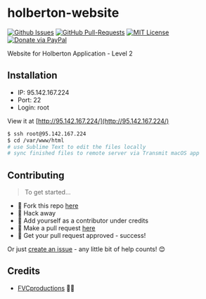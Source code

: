 # holberton-website

[![Github Issues](https://img.shields.io/github/issues/fvcproductions/holberton-website.svg?style=flat-square)](https://github.com/fvcproductions/holberton-website/issues) [![GitHub  Pull-Requests](https://img.shields.io/github/issues-pr/fvcproductions/holberton-website.svg?style=flat-square)](https://github.com/fvcproductions/holberton-website/pulls) [![MIT License](http://img.shields.io/:license-mit-blue.svg?style=flat-square)](http://badges.mit-license.org) [![Donate via PayPal](https://img.shields.io/badge/Donate-PayPal-blue.svg?style=flat-square)](http://paypal.me/fvcproductions)

Website for Holberton Application - Level 2

## Installation

- IP: 95.142.167.224
- Port: 22
- Login: root

View it at [http://95.142.167.224/](http://95.142.167.224/)

```bash
$ ssh root@95.142.167.224
$ cd /var/www/html
# use Sublime Text to edit the files locally
# sync finished files to remote server via Transmit macOS app
```

## Contributing

> To get started...

- 🍴 Fork this repo [here](https://github.com/fvcproductions/holberton-website#fork-destination-box)
- 🔨 Hack away
- 👥 Add yourself as a contributor under credits
- 🔧 Make a pull request [here](https://github.com/fvcproductions/holberton-website/compare)
- 🎉 Get your pull request approved - success!

Or just [create an issue](https://github.com/fvcproductions/holberton-website/issues) - any little bit of help counts! 😊

## Credits

- [FVCproductions](http://fvcproductions.com) 🍓🍫
